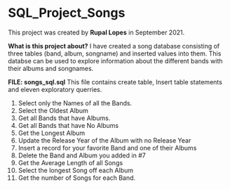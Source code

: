 # SQL_Project_Songs

This project was created by **Rupal Lopes** in September 2021.

**What is this project about?**
I have created a song database consisting of three tables (band, album, songname) and inserted values into them. This databse can be used to explore information about the different bands with their albums and songnames.

**FILE: songs_sql.sql**
This file contains create table, Insert table statements and eleven exploratory querries.
1. Select only the Names of all the Bands.
2. Select the Oldest Album
3. Get all Bands that have Albums.
4. Get all Bands that have No Albums
5. Get the Longest Album
6. Update the Release Year of the Album with no Release Year
7. Insert a record for your favorite Band and one of their Albums
8. Delete the Band and Album you added in #7
9. Get the Average Length of all Songs
10.  Select the longest Song off each Album
11.  Get the number of Songs for each Band.

